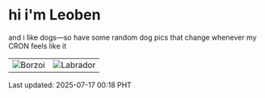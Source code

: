 # hi i'm Leoben

and i like dogs—so have some random dog pics that change whenever my CRON feels like it

|  |  |
|--------|----------|
| ![Borzoi](https://random-dog-vercel.vercel.app/api/random-borzoi?v=1752682684) | ![Labrador](https://random-dog-vercel.vercel.app/api/random-labrador?v=1752682684) |

Last updated: 2025-07-17 00:18 PHT
